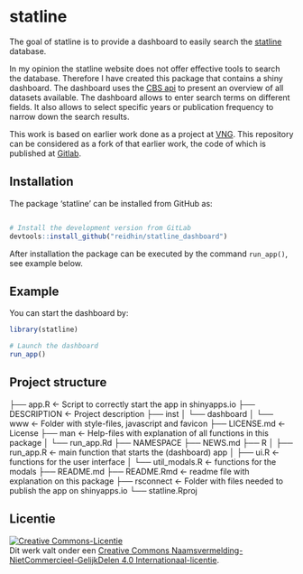 
<!-- README.md is generated from README.Rmd. Please edit that file -->

# statline

<!-- badges: start -->
<!-- badges: end -->

The goal of statline is to provide a dashboard to easily search the
[statline](https://opendata.cbs.nl/statline/#/CBS/) database.

In my opinion the statline website does not offer effective tools to
search the database. Therefore I have created this package that contains
a shiny dashboard. The dashboard uses the [CBS
api](https://cran.r-project.org/web/packages/cbsodataR/vignettes/cbsodata.html)
to present an overview of all datasets available. The dashboard allows
to enter search terms on different fields. It also allows to select
specific years or publication frequency to narrow down the search
results.

This work is based on earlier work done as a project at
[VNG](https://vng.nl/). This repository can be considered as a fork of
that earlier work, the code of which is published at
[Gitlab](https://gitlab.com/commondatafactory/datascience/statline-dashboard).

## Installation

The package ‘statline’ can be installed from GitHub as:

``` r

# Install the development version from GitLab
devtools::install_github("reidhin/statline_dashboard")
```

After installation the package can be executed by the command
`run_app()`, see example below.

## Example

You can start the dashboard by:

``` r
library(statline)

# Launch the dashboard
run_app()
```

## Project structure

├── app.R \<- Script to correctly start the app in shinyapps.io ├──
DESCRIPTION \<- Project description ├── inst │ └── dashboard │ └── www
\<- Folder with style-files, javascript and favicon ├── LICENSE.md \<-
License ├── man \<- Help-files with explanation of all functions in this
package │ └── run_app.Rd ├── NAMESPACE ├── NEWS.md ├── R │ ├── run_app.R
\<- main function that starts the (dashboard) app │ ├── ui.R \<-
functions for the user interface │ └── util_modals.R \<- functions for
the modals ├── README.md ├── README.Rmd \<- readme file with explanation
on this package ├── rsconnect \<- Folder with files needed to publish
the app on shinyapps.io └── statline.Rproj

## Licentie

<a rel="license" href="https://creativecommons.org/licenses/by-nc-sa/4.0/deed.nl"><img alt="Creative Commons-Licentie" style="border-width:0" src="https://i.creativecommons.org/l/by-nc-sa/4.0/88x31.png" /></a><br />Dit
werk valt onder een
<a rel="license" href="https://creativecommons.org/licenses/by-nc-sa/4.0/deed.nl">Creative
Commons Naamsvermelding-NietCommercieel-GelijkDelen 4.0
Internationaal-licentie</a>.

